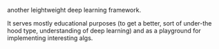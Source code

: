 another leightweight deep learning framework.

It serves mostly educational purposes (to get a better, sort of under-the hood type, understanding of deep learning) and as a playground for implementing interesting algs.
